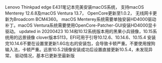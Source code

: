 Lenovo Thinkpad edge E431笔记本完美安装macOS系统，
支持macOS Menterey 12.6.8及macOS Ventura 13.7，
OpenCore更新至1.0.2，
无线网卡更新为Broadcom BCM4360。
macOS Menterey系统需要单独安装HD4000驱动补丁。macOS Ventura系统需要使用OpenCore-Patcher-GUI安装HD4000显卡驱动。
updated in 20200423
10.14和10.12系统版本用的黑果小兵镜像，10.15系统用的远景镜像
clover版本5113，EFI可用于引导10.12.6、10.14.6、10.15.4
安装完10.14.6不要在设置里更新1.6G左右的安装包，会导致卡顿严重。不要使用搜狗输入法，卡顿严重。远景10.5.2镜像安装成功后设置直接更新10.5.4，未发现异常。
驱动情况，基本已更新至最新版
